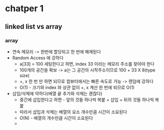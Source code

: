 # chatper 1
## linked list vs array

### array

- 연속 메모리 -> 한번에 할당되고 한 번에 해제된다
- Random Access 에 강하다
  - a[33] = 100 세팅한다고 하면, index 33 이라는 메모리 주소를 찾아야 한다
  - 100개의 공간을 확보 -> a는 그 공간의 시작주소이므로 100 + 33 X 8(type size)
  - +, x 한 번 만 하면 되므로 컴뷰터에서는 빠른 속도로 가능 -> 랜덤에 강하다
  - O(1) - 크기와 index 와 상관 없이 +, x 계산 한 번에 되므로 O(1)
- 삽입/삭제에 약하다(배열 끝 추가와 삭제는 괜찮다)
  - 중간에 삽입한다고 하면 - 앞의 것들 하나씩 복붙 + 삽입 + 뒤의 것들 하나씩 복붙
  - 따라서 삽입과 삭제는 배열의 요소 개수만큼 시간이 소요된다
  - O(N) - 배열의 개수만큼 시간이 소요된다
  - 